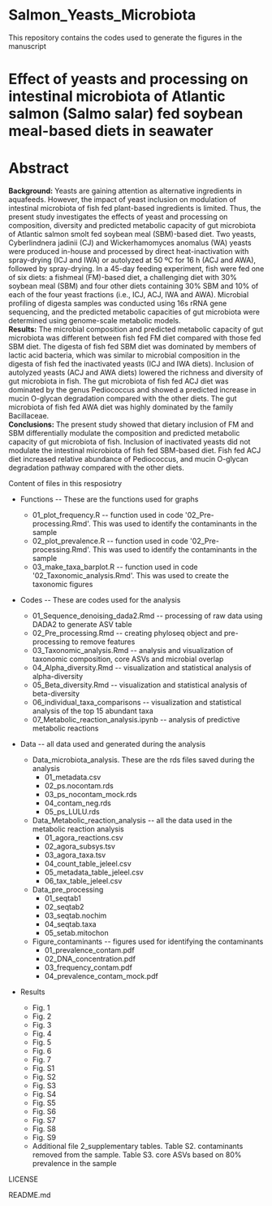 # Salmon_Yeasts_Microbiota
This repository contains the codes used to generate the figures in the manuscript 
# Effect of yeasts and processing on intestinal microbiota of Atlantic salmon (Salmo salar) fed soybean meal-based diets in seawater 

# Abstract
**Background:** Yeasts are gaining attention as alternative ingredients in aquafeeds. However, the impact of yeast inclusion on modulation of intestinal microbiota of fish fed plant-based ingredients is limited. Thus, the present study investigates the effects of yeast and processing on composition, diversity and predicted metabolic capacity of gut microbiota of Atlantic salmon smolt fed soybean meal (SBM)-based diet. Two yeasts, Cyberlindnera jadinii (CJ) and Wickerhamomyces anomalus (WA) yeasts were produced in-house and processed by direct heat-inactivation with spray-drying (ICJ and IWA) or autolyzed at 50 ºC for 16 h (ACJ and AWA), followed by spray-drying. In a 45-day feeding experiment, fish were fed one of six diets: a fishmeal (FM)-based diet, a challenging diet with 30% soybean meal (SBM) and four other diets containing 30% SBM and 10% of each of the four yeast fractions (i.e., ICJ, ACJ, IWA and AWA). Microbial profiling of digesta samples was conducted using 16s rRNA gene sequencing, and the predicted metabolic capacities of gut microbiota were determined using genome-scale metabolic models.      
**Results:** The microbial composition and predicted metabolic capacity of gut microbiota was different between fish fed FM diet compared with those fed SBM diet. The digesta of fish fed SBM diet was dominated by members of lactic acid bacteria, which was similar to microbial composition in the digesta of fish fed the inactivated yeasts (ICJ and IWA diets). Inclusion of autolyzed yeasts (ACJ and AWA diets) lowered the richness and diversity of gut microbiota in fish. The gut microbiota of fish fed ACJ diet was dominated by the genus Pediococcus and showed a predicted increase in mucin O-glycan degradation compared with the other diets. The gut microbiota of fish fed AWA diet was highly dominated by the family Bacillaceae.    
**Conclusions:** The present study showed that dietary inclusion of FM and SBM differentially modulate the composition and predicted metabolic capacity of gut microbiota of fish. Inclusion of inactivated yeasts did not modulate the intestinal microbiota of fish fed SBM-based diet. Fish fed ACJ diet increased relative abundance of Pediococcus, and mucin O-glycan degradation pathway compared with the other diets. 

Content of files in this resposiotry

  -  Functions -- These are the functions used for graphs
     - 01_plot_frequency.R -- function used in code '02_Pre-processing.Rmd'. This was used to identify the contaminants in the sample
     - 02_plot_prevalence.R -- function used in code '02_Pre-processing.Rmd'. This was used to identify the contaminants in the sample
     - 03_make_taxa_barplot.R -- function used in code '02_Taxonomic_analysis.Rmd'. This was used to create the taxonomic figures
   -  Codes -- These are codes used for the analysis
      - 01_Sequence_denoising_dada2.Rmd -- processing of raw data using DADA2 to generate ASV table
      - 02_Pre_processing.Rmd -- creating phyloseq object and pre-processing to remove features
      - 03_Taxonomic_analysis.Rmd -- analysis and visualization of taxonomic composition, core ASVs and microbial overlap
      - 04_Alpha_diversity.Rmd -- visualization and statistical analysis of alpha-diversity
      - 05_Beta_diversity.Rmd -- visualization and statistical analysis of beta-diversity
      - 06_individual_taxa_comparisons -- visualization and statistical analysis of the top 15 abundant taxa
      - 07_Metabolic_reaction_analysis.ipynb -- analysis of predictive metabolic reactions
- Data -- all data used and generated during the analysis
  - Data_microbiota_analysis. These are the rds files saved during the analysis
     - 01_metadata.csv
     - 02_ps.nocontam.rds
     - 03_ps_nocontam_mock.rds
     - 04_contam_neg.rds
     - 05_ps_LULU.rds
  - Data_Metabolic_reaction_analysis -- all the data used in the metabolic reaction analysis
     - 01_agora_reactions.csv
     - 02_agora_subsys.tsv
     - 03_agora_taxa.tsv
     - 04_count_table_jeleel.csv
     - 05_metadata_table_jeleel.csv
     - 06_tax_table_jeleel.csv
  - Data_pre_processing
    - 01_seqtab1
    - 02_seqtab2
    - 03_seqtab.nochim
    - 04_seqtab.taxa
    - 05_setab.mitochon
  - Figure_contaminants -- figures used for identifying the contaminants
    - 01_prevalence_contam.pdf
    - 02_DNA_concentration.pdf
    - 03_frequency_contam.pdf
    - 04_prevalence_contam_mock.pdf

- Results
   - Fig. 1
   - Fig. 2
   - Fig. 3
   - Fig. 4
   - Fig. 5
   - Fig. 6
   - Fig. 7
   - Fig. S1
   - Fig. S2
   - Fig. S3
   - Fig. S4
   - Fig. S5
   - Fig. S6
   - Fig. S7
   - Fig. S8
   - Fig. S9
   - Additional file 2_supplementary tables. Table S2. contaminants removed from the sample. Table S3. core ASVs based on 80% prevalence in the sample

LICENSE

README.md
